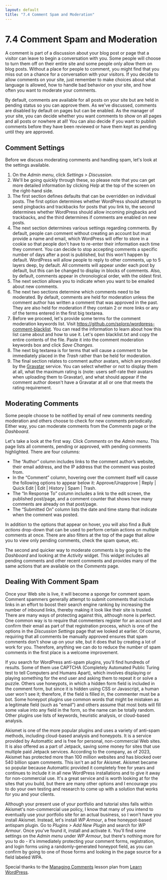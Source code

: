 ```yaml
---
layout: default
title: "7.4 Comment Spam and Moderation"
---
```


# 7.4 Comment Spam and Moderation

A comment is part of a discussion about your blog post or page that a visitor can leave to begin a conversation with you. Some people will choose to turn them off on their entire site and some people only allow them on blog posts. Without a place for people to comment, you might find that you miss out on a chance for a conversation with your visitors. If you decide to allow comments on your site, just remember to make choices about what language is allowed, how to handle bad behavior on your site, and how often you want to moderate your comments.

By default, comments are available for all posts on your site but are held in pending status so you can approve them. As we've discussed, comments are disabled by default on pages but can be enabled. As the manager of your site, you can decide whether you want comments to show on all pages and all posts or nowhere at all! You can also decide if you want to publish comments before they have been reviewed or have them kept as pending until they are approved.

## Comment Settings

Before we discuss moderating comments and handling spam, let's look at the settings available.

1. On the _Admin menu_, click _Settings > Discussion_.
2. We'll be going quickly through these, so please note that you can get more detailed information by clicking _Help_ at the top of the screen on the right-hand side.
3. The first section defines defaults that can be overridden on individual posts. The first option determines whether WordPress should attempt to send pingbacks and trackbacks for posts that you link to, the second determines whether WordPress should allow incoming pingbacks and trackbacks, and the third determines if comments are enabled on new posts.
4. The next section determines various settings regarding comments. By default, people can comment without creating an account but must provide a name and email, which WordPress will offer to store in a cookie so that people don't have to re-enter their information each time they comment. You can decide to stop accepting comments a specific number of days after a post is published, but this won't happen by default. WordPress will allow people to reply to other comments, up to 5 layers deep, by default. All comments will appear under each post by default, but this can be changed to display in blocks of comments. Also, by default, comments appear in chronological order, with the oldest first.
5. The next section allows you to indicate when you want to be emailed about new comments.
6. The next two sections determine which comments need to be moderated. By default, comments are held for moderation unless the comment author has written a comment that was approved in the past. They are also held for moderation if they contain 2 or more links or any of the terms entered in the first big textarea.
7. Before we proceed, let's provide some terms for the comment moderation keywords list. Visit <https://github.com/splorp/wordpress-comment-blacklist>. You can read the information to learn about how this list came about and how to use it. Let's open blacklist.txt and copy the entire contents of the file. Paste it into the comment moderation keywords box and click _Save Changes_.
8. The next big textarea is for terms that will cause a comment to be immediately placed in the _Trash_ rather than be held for moderation.
9. The final section relates to comment author avatars, which are provided by the [Gravatar](https://gravatar.com/) service. You can select whether or not to display them at all, what the maximum rating is (note: users self-rate their avatars when uploading them to Gravatar), and what should appear if the comment author doesn't have a Gravatar at all or one that meets the rating requirement.

## Moderating Comments

Some people choose to be notified by email of new comments needing moderation and others choose to check for new comments periodically. Either way, you can moderate comments from the _Comments_ page or the _Dashboard_.

Let's take a look at the first way. Click _Comments_ on the _Admin menu_. This page lists all comments, pending or approved, with pending comments highlighted. There are four columns:

- The “Author” column includes links to the comment author’s website, their email address, and the IP address that the comment was posted from.
- In the “Comment” column, hovering over the comment itself will cause the following options to appear below it: Approve/Unapprove | Reply | Quick Edit | Edit | History | Spam | Trash.
- The “In Response To” column includes a link to the edit screen, the published post/page, and a comment counter that shows how many comments are already on that post/page.
- The “Submitted On” column lists the date and time stamp that indicate when the comment was posted.

In addition to the options that appear on hover, you will also find a _Bulk actions_ drop-down that can be used to perform certain actions on multiple comments at once. There are also filters at the top of the page that allow you to view only pending comments, check the spam queue, etc.

The second and quicker way to moderate comments is by going to the _Dashboard_ and looking at the _Activity_ widget. This widget includes all pending comments and other recent comments and provides many of the same actions that are available on the _Comments_ page.

## Dealing With Comment Spam

Once your Web site is live, it will become a sponge for comment spam. Comment spammers generally attempt to submit comments that include links in an effort to boost their search engine ranking by increasing the number of inbound links, thereby making it look like their site is trusted. There are many ways of protecting against this, although none is perfect. One common way is to require that commenters register for an account and confirm their email as part of that registration process, which is one of the options in the _Discussion Settings_ page that we looked at earlier. Of course, requiring that all comments be manually approved ensures that spam comments don't show up on your site, but it does that by creating a lot of work for you. Therefore, anything we can do to reduce the number of spam comments in the first place is a welcome improvement.

If you search for WordPress anti-spam plugins, you'll find hundreds of results. Some of them use CAPTCHA (Completely Automated Public Turing test to tell Computers and Humans Apart), which involves displaying or playing something for the end user and asking them to repeat it or solve a puzzle. Others use honeypots, in which a hidden form field is included in the comment form, but since it is hidden using CSS or Javascript, a human user won't see it; therefore, if the field is filled in, the commenter must be a bot. Some honeypot plugins use common words that might be mistaken as a legitimate field (such as "email") and others assume that most bots will fill some value into any field in the form, so the name can be totally random. Other plugins use lists of keywords, heuristic analysis, or cloud-based analysis.

Akismet is one of the more popular plugins and uses a variety of anti-spam methods, including cloud-based analysis and honeypots. It is a service provided by Automattic and is free for personal, non-commercial Web sites. It is also offered as a part of Jetpack, saving some money for sites that use multiple paid Jetpack services. According to the company, as of 2023, Akismet has protected more than 100 million websites and has blocked over 540 billion spam comments. This isn't an ad for Akismet. Akismet became so popular because Automattic provided it completely free for years and continues to include it in all new WordPress installations and to give it away for non-commercial use. It's a great service and is worth looking at for the sites that you build, but there are many other options and I encourage you to do your own testing and research to come up with a solution that works for you and your clients.

Although your present use of your portfolio and tutorial sites falls within Akismet's non-commercial use policy, I know that many of you intend to eventually use your portfolio site for an actual business, so I won't have you install Akismet. Instead, let's install _WP Armour_, a free honeypot-based antispam plugin. Go to _Plugins > Add New Plugin_ and search for _WP Armour_. Once you've found it, install and activate it. You'll find some settings on the _Admin menu_ under _WP Armour_, but there's nothing more for you to do - it's immediately protecting your comment forms, registration, and login forms using a randomly-generated honeypot field, as you can confirm by going to one of those forms and looking in the page source for a field labeled WPA.

Special thanks to the [Managing Comments](https://learn.wordpress.org/lesson-plan/managing-comments/) lesson plan from [Learn WordPress](https://learn.wordpress.org/).
